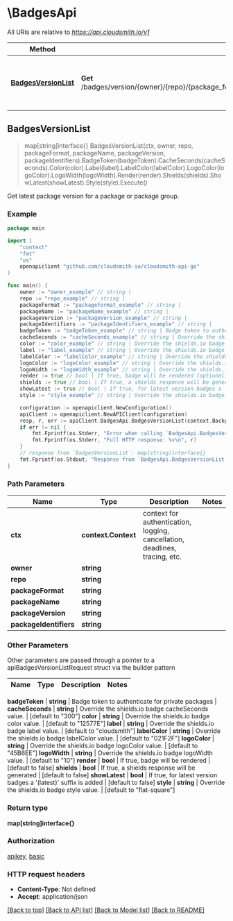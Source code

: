 # \BadgesApi

All URIs are relative to *https://api.cloudsmith.io/v1*

Method | HTTP request | Description
------------- | ------------- | -------------
[**BadgesVersionList**](BadgesApi.md#BadgesVersionList) | **Get** /badges/version/{owner}/{repo}/{package_format}/{package_name}/{package_version}/{package_identifiers}/ | Get latest package version for a package or package group.



## BadgesVersionList

> map[string]interface{} BadgesVersionList(ctx, owner, repo, packageFormat, packageName, packageVersion, packageIdentifiers).BadgeToken(badgeToken).CacheSeconds(cacheSeconds).Color(color).Label(label).LabelColor(labelColor).LogoColor(logoColor).LogoWidth(logoWidth).Render(render).Shields(shields).ShowLatest(showLatest).Style(style).Execute()

Get latest package version for a package or package group.



### Example

```go
package main

import (
    "context"
    "fmt"
    "os"
    openapiclient "github.com/cloudsmith-io/cloudsmith-api-go"
)

func main() {
    owner := "owner_example" // string | 
    repo := "repo_example" // string | 
    packageFormat := "packageFormat_example" // string | 
    packageName := "packageName_example" // string | 
    packageVersion := "packageVersion_example" // string | 
    packageIdentifiers := "packageIdentifiers_example" // string | 
    badgeToken := "badgeToken_example" // string | Badge token to authenticate for private packages (optional)
    cacheSeconds := "cacheSeconds_example" // string | Override the shields.io badge cacheSeconds value. (optional) (default to "300")
    color := "color_example" // string | Override the shields.io badge color value. (optional) (default to "12577E")
    label := "label_example" // string | Override the shields.io badge label value. (optional) (default to "cloudsmith")
    labelColor := "labelColor_example" // string | Override the shields.io badge labelColor value. (optional) (default to "021F2F")
    logoColor := "logoColor_example" // string | Override the shields.io badge logoColor value. (optional) (default to "45B6EE")
    logoWidth := "logoWidth_example" // string | Override the shields.io badge logoWidth value. (optional) (default to "10")
    render := true // bool | If true, badge will be rendered (optional) (default to false)
    shields := true // bool | If true, a shields response will be generated (optional) (default to false)
    showLatest := true // bool | If true, for latest version badges a '(latest)' suffix is added (optional) (default to false)
    style := "style_example" // string | Override the shields.io badge style value. (optional) (default to "flat-square")

    configuration := openapiclient.NewConfiguration()
    apiClient := openapiclient.NewAPIClient(configuration)
    resp, r, err := apiClient.BadgesApi.BadgesVersionList(context.Background(), owner, repo, packageFormat, packageName, packageVersion, packageIdentifiers).BadgeToken(badgeToken).CacheSeconds(cacheSeconds).Color(color).Label(label).LabelColor(labelColor).LogoColor(logoColor).LogoWidth(logoWidth).Render(render).Shields(shields).ShowLatest(showLatest).Style(style).Execute()
    if err != nil {
        fmt.Fprintf(os.Stderr, "Error when calling `BadgesApi.BadgesVersionList``: %v\n", err)
        fmt.Fprintf(os.Stderr, "Full HTTP response: %v\n", r)
    }
    // response from `BadgesVersionList`: map[string]interface{}
    fmt.Fprintf(os.Stdout, "Response from `BadgesApi.BadgesVersionList`: %v\n", resp)
}
```

### Path Parameters


Name | Type | Description  | Notes
------------- | ------------- | ------------- | -------------
**ctx** | **context.Context** | context for authentication, logging, cancellation, deadlines, tracing, etc.
**owner** | **string** |  | 
**repo** | **string** |  | 
**packageFormat** | **string** |  | 
**packageName** | **string** |  | 
**packageVersion** | **string** |  | 
**packageIdentifiers** | **string** |  | 

### Other Parameters

Other parameters are passed through a pointer to a apiBadgesVersionListRequest struct via the builder pattern


Name | Type | Description  | Notes
------------- | ------------- | ------------- | -------------






 **badgeToken** | **string** | Badge token to authenticate for private packages | 
 **cacheSeconds** | **string** | Override the shields.io badge cacheSeconds value. | [default to &quot;300&quot;]
 **color** | **string** | Override the shields.io badge color value. | [default to &quot;12577E&quot;]
 **label** | **string** | Override the shields.io badge label value. | [default to &quot;cloudsmith&quot;]
 **labelColor** | **string** | Override the shields.io badge labelColor value. | [default to &quot;021F2F&quot;]
 **logoColor** | **string** | Override the shields.io badge logoColor value. | [default to &quot;45B6EE&quot;]
 **logoWidth** | **string** | Override the shields.io badge logoWidth value. | [default to &quot;10&quot;]
 **render** | **bool** | If true, badge will be rendered | [default to false]
 **shields** | **bool** | If true, a shields response will be generated | [default to false]
 **showLatest** | **bool** | If true, for latest version badges a &#39;(latest)&#39; suffix is added | [default to false]
 **style** | **string** | Override the shields.io badge style value. | [default to &quot;flat-square&quot;]

### Return type

**map[string]interface{}**

### Authorization

[apikey](../README.md#apikey), [basic](../README.md#basic)

### HTTP request headers

- **Content-Type**: Not defined
- **Accept**: application/json

[[Back to top]](#) [[Back to API list]](../README.md#documentation-for-api-endpoints)
[[Back to Model list]](../README.md#documentation-for-models)
[[Back to README]](../README.md)

